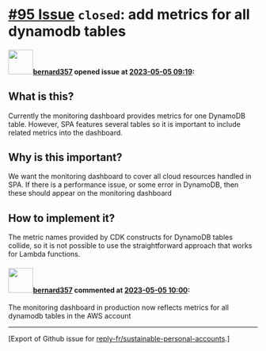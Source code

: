 # [\#95 Issue](https://github.com/reply-fr/sustainable-personal-accounts/issues/95) `closed`: add metrics for all dynamodb tables

#### <img src="https://avatars.githubusercontent.com/u/235078?v=4" width="50">[bernard357](https://github.com/bernard357) opened issue at [2023-05-05 09:19](https://github.com/reply-fr/sustainable-personal-accounts/issues/95):

## What is this?
Currently the monitoring dashboard provides metrics for one DynamoDB table. However, SPA features several tables so it is important to include related metrics into the dashboard.

## Why is this important?
We want the monitoring dashboard to cover all cloud resources handled in SPA. If there is a performance issue, or some error in DynamoDB, then these should appear on the monitoring dashboard

## How to implement it?
The metric names provided by CDK constructs for DynamoDB tables collide, so it is not possible to use the straightforward approach that works for Lambda functions.

#### <img src="https://avatars.githubusercontent.com/u/235078?v=4" width="50">[bernard357](https://github.com/bernard357) commented at [2023-05-05 10:00](https://github.com/reply-fr/sustainable-personal-accounts/issues/95#issuecomment-1536021288):

The monitoring dashboard in production now reflects metrics for all dynamodb tables in the AWS account


-------------------------------------------------------------------------------



[Export of Github issue for [reply-fr/sustainable-personal-accounts](https://github.com/reply-fr/sustainable-personal-accounts).]
